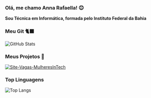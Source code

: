### Olá, me chamo Anna Rafaella! 😊

**Sou Técnica em Informática, formada pelo Instituto Federal da Bahia**

### Meu Git 🐈‍⬛

![GitHub Stats](https://github-readme-stats.vercel.app/api?username=ArafaB&theme=radical&show_icons=true)

### Meus Projetos 📂

[![Site-Vagas-MulheresInTech](https://github-readme-stats.vercel.app/api/pin/?username=ArafaB&repo=Site-Vagas-MulheresInTech&theme=radical)](https://github.com/ArafaB/Site-Vagas-MulheresInTech)

### Top Linguagens 

![Top Langs](https://github-readme-stats-git-masterrstaa-rickstaa.vercel.app/api/top-langs/?username=ArafaB&theme=radical&layout=compact)
